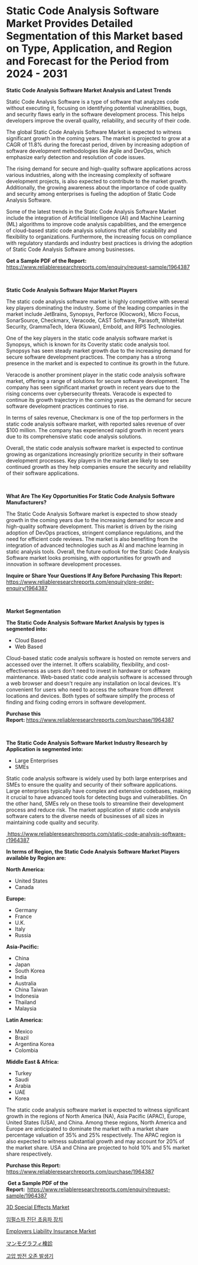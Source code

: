 <p><h1>Static Code Analysis Software Market Provides Detailed Segmentation of this Market based on Type, Application, and Region and Forecast for the Period from 2024 - 2031</h1></p><p><strong>Static Code Analysis Software Market Analysis and Latest Trends</strong></p>
<p><p>Static Code Analysis Software is a type of software that analyzes code without executing it, focusing on identifying potential vulnerabilities, bugs, and security flaws early in the software development process. This helps developers improve the overall quality, reliability, and security of their code.</p><p>The global Static Code Analysis Software Market is expected to witness significant growth in the coming years. The market is projected to grow at a CAGR of 11.8% during the forecast period, driven by increasing adoption of software development methodologies like Agile and DevOps, which emphasize early detection and resolution of code issues.</p><p>The rising demand for secure and high-quality software applications across various industries, along with the increasing complexity of software development projects, is also expected to contribute to the market growth. Additionally, the growing awareness about the importance of code quality and security among enterprises is fueling the adoption of Static Code Analysis Software.</p><p>Some of the latest trends in the Static Code Analysis Software Market include the integration of Artificial Intelligence (AI) and Machine Learning (ML) algorithms to improve code analysis capabilities, and the emergence of cloud-based static code analysis solutions that offer scalability and flexibility to organizations. Furthermore, the increasing focus on compliance with regulatory standards and industry best practices is driving the adoption of Static Code Analysis Software among businesses.</p></p>
<p><strong>Get a Sample PDF of the Report:&nbsp;</strong> <a href="https://www.reliableresearchreports.com/enquiry/request-sample/1964387">https://www.reliableresearchreports.com/enquiry/request-sample/1964387</a></p>
<p>&nbsp;</p>
<p><strong>Static Code Analysis Software Major Market Players</strong></p>
<p><p>The static code analysis software market is highly competitive with several key players dominating the industry. Some of the leading companies in the market include JetBrains, Synopsys, Perforce (Klocwork), Micro Focus, SonarSource, Checkmarx, Veracode, CAST Software, Parasoft, WhiteHat Security, GrammaTech, Idera (Kiuwan), Embold, and RIPS Technologies.</p><p>One of the key players in the static code analysis software market is Synopsys, which is known for its Coverity static code analysis tool. Synopsys has seen steady market growth due to the increasing demand for secure software development practices. The company has a strong presence in the market and is expected to continue its growth in the future.</p><p>Veracode is another prominent player in the static code analysis software market, offering a range of solutions for secure software development. The company has seen significant market growth in recent years due to the rising concerns over cybersecurity threats. Veracode is expected to continue its growth trajectory in the coming years as the demand for secure software development practices continues to rise.</p><p>In terms of sales revenue, Checkmarx is one of the top performers in the static code analysis software market, with reported sales revenue of over $100 million. The company has experienced rapid growth in recent years due to its comprehensive static code analysis solutions.</p><p>Overall, the static code analysis software market is expected to continue growing as organizations increasingly prioritize security in their software development processes. Key players in the market are likely to see continued growth as they help companies ensure the security and reliability of their software applications.</p></p>
<p>&nbsp;</p>
<p><strong>What Are The Key Opportunities For Static Code Analysis Software Manufacturers?</strong></p>
<p><p>The Static Code Analysis Software market is expected to show steady growth in the coming years due to the increasing demand for secure and high-quality software development. This market is driven by the rising adoption of DevOps practices, stringent compliance regulations, and the need for efficient code reviews. The market is also benefiting from the integration of advanced technologies such as AI and machine learning in static analysis tools. Overall, the future outlook for the Static Code Analysis Software market looks promising, with opportunities for growth and innovation in software development processes.</p></p>
<p><strong>Inquire or Share Your Questions If Any Before Purchasing This Report:</strong> <a href="https://www.reliableresearchreports.com/enquiry/pre-order-enquiry/1964387">https://www.reliableresearchreports.com/enquiry/pre-order-enquiry/1964387</a></p>
<p>&nbsp;</p>
<p><strong>Market Segmentation</strong></p>
<p><strong>The Static Code Analysis Software Market Analysis by types is segmented into:</strong></p>
<p><ul><li>Cloud Based</li><li>Web Based</li></ul></p>
<p><p>Cloud-based static code analysis software is hosted on remote servers and accessed over the internet. It offers scalability, flexibility, and cost-effectiveness as users don't need to invest in hardware or software maintenance. Web-based static code analysis software is accessed through a web browser and doesn't require any installation on local devices. It's convenient for users who need to access the software from different locations and devices. Both types of software simplify the process of finding and fixing coding errors in software development.</p></p>
<p><strong>Purchase this Report:&nbsp;</strong><a href="https://www.reliableresearchreports.com/purchase/1964387">https://www.reliableresearchreports.com/purchase/1964387</a></p>
<p>&nbsp;</p>
<p><strong>The Static Code Analysis Software Market Industry Research by Application is segmented into:</strong></p>
<p><ul><li>Large Enterprises</li><li>SMEs</li></ul></p>
<p><p>Static code analysis software is widely used by both large enterprises and SMEs to ensure the quality and security of their software applications. Large enterprises typically have complex and extensive codebases, making it crucial to have advanced tools for detecting bugs and vulnerabilities. On the other hand, SMEs rely on these tools to streamline their development process and reduce risk. The market application of static code analysis software caters to the diverse needs of businesses of all sizes in maintaining code quality and security.</p></p>
<p><a href="https://www.reliableresearchreports.com/static-code-analysis-software-r1964387">&nbsp;https://www.reliableresearchreports.com/static-code-analysis-software-r1964387</a></p>
<p><strong>In terms of Region, the Static Code Analysis Software Market Players available by Region are:</strong></p>
<p>
    <p> <strong> North America: </strong>
        <ul>
            <li>United States</li>
            <li>Canada</li>
        </ul>
        </p> 
    <p> <strong> Europe: </strong>
        <ul>
            <li>Germany</li>
            <li>France</li>
            <li>U.K.</li>
            <li>Italy</li>
            <li>Russia</li>
        </ul>
        </p> 
    <p> <strong> Asia-Pacific: </strong>
        <ul>
            <li>China</li>
            <li>Japan</li>
            <li>South Korea</li>
            <li>India</li>
            <li>Australia</li>
            <li>China Taiwan</li>
            <li>Indonesia</li>
            <li>Thailand</li>
            <li>Malaysia</li>
        </ul>
        </p> 
    <p> <strong> Latin America: </strong>
        <ul>
            <li>Mexico</li>
            <li>Brazil</li>
            <li>Argentina Korea</li>
            <li>Colombia</li>
        </ul>
        </p> 
    <p> <strong> Middle East & Africa: </strong>
        <ul>
            <li>Turkey</li>
            <li>Saudi</li>
            <li>Arabia</li>
            <li>UAE</li>
            <li>Korea</li>
        </ul>
    </p>
    </p>
<p><p>The static code analysis software market is expected to witness significant growth in the regions of North America (NA), Asia Pacific (APAC), Europe, United States (USA), and China. Among these regions, North America and Europe are anticipated to dominate the market with a market share percentage valuation of 35% and 25% respectively. The APAC region is also expected to witness substantial growth and may account for 20% of the market share. USA and China are projected to hold 10% and 5% market share respectively.</p></p>
<p><strong>Purchase this Report: </strong><a href="https://www.reliableresearchreports.com/purchase/1964387">https://www.reliableresearchreports.com/purchase/1964387</a></p>
<p>&nbsp;<strong>Get a Sample PDF of the Report:&nbsp;&nbsp;</strong><a href="https://www.reliableresearchreports.com/enquiry/request-sample/1964387">https://www.reliableresearchreports.com/enquiry/request-sample/1964387</a></p>
<p><strong></strong></p>
<p><p><a href="https://github.com/BriaAbshire/Market-Research-Report-List-1/blob/main/3d-special-effects-market.md">3D Special Effects Market</a></p><p><a href="https://github.com/bvubpqd5241630/Market-Research-Report-List-4/blob/main/286700786019.md">임펄스파 진단 초음파 장치</a></p><p><a href="https://github.com/Christopherorp895/Market-Research-Report-List-1/blob/main/employers-liability-insurance-market.md">Employers Liability Insurance Market</a></p><p><a href="https://github.com/JessKilback/Market-Research-Report-List-2/blob/main/820743668836.md">マンモグラフィ検診</a></p><p><a href="https://github.com/khytkeqagplkzqvh/Market-Research-Report-List-4/blob/main/672872386020.md">고압 방전 오존 발생기</a></p></p>